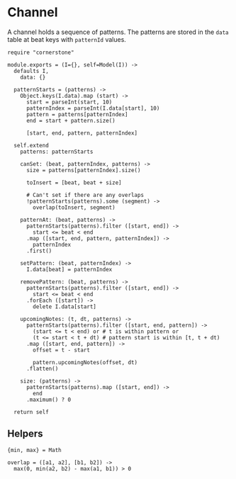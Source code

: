 Channel
=======

A channel holds a sequence of patterns. The patterns are stored in the `data`
table at beat keys with `patternId` values.

    require "cornerstone"

    module.exports = (I={}, self=Model(I)) ->
      defaults I,
        data: {}

      patternStarts = (patterns) ->
        Object.keys(I.data).map (start) ->
          start = parseInt(start, 10)
          patternIndex = parseInt(I.data[start], 10)
          pattern = patterns[patternIndex]
          end = start + pattern.size()

          [start, end, pattern, patternIndex]

      self.extend
        patterns: patternStarts

        canSet: (beat, patternIndex, patterns) ->
          size = patterns[patternIndex].size()
          
          toInsert = [beat, beat + size]

          # Can't set if there are any overlaps
          !patternStarts(patterns).some (segment) ->
            overlap(toInsert, segment)

        patternAt: (beat, patterns) ->
          patternStarts(patterns).filter ([start, end]) ->
            start <= beat < end
          .map ([start, end, pattern, patternIndex]) ->
            patternIndex
          .first()

        setPattern: (beat, patternIndex) ->
          I.data[beat] = patternIndex

        removePattern: (beat, patterns) ->
          patternStarts(patterns).filter ([start, end]) ->
            start <= beat < end
          .forEach ([start]) ->
            delete I.data[start]

        upcomingNotes: (t, dt, patterns) ->
          patternStarts(patterns).filter ([start, end, pattern]) ->
            (start <= t < end) or # t is within pattern or
            (t <= start < t + dt) # pattern start is within [t, t + dt)
          .map ([start, end, pattern]) ->
            offset = t - start

            pattern.upcomingNotes(offset, dt)
          .flatten()

        size: (patterns) ->
          patternStarts(patterns).map ([start, end]) ->
            end
          .maximum() ? 0

      return self

Helpers
-------

    {min, max} = Math

    overlap = ([a1, a2], [b1, b2]) ->
      max(0, min(a2, b2) - max(a1, b1)) > 0
